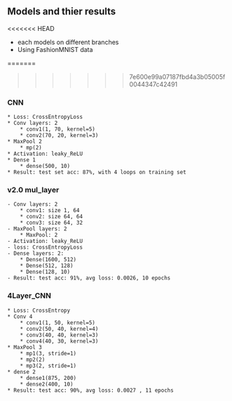 ## Models and thier results

<<<<<<< HEAD
* each models on different branches
* Using FashionMNIST data

=======
>>>>>>> 7e600e99a07187fbd4a3b05005f0044347c42491
### CNN
 	* Loss: CrossEntropyLoss
 	* Conv layers: 2
		* conv1(1, 70, kernel=5)
		* conv2(70, 20, kernel=3)
	* MaxPool 2
		* mp(2)
	* Activation: leaky_ReLU
	* Dense 1
		* dense(500, 10)
	* Result: test set acc: 87%, with 4 loops on training set

### v2.0 mul_layer
	- Conv layers: 2
		* conv1: size 1, 64 
		* conv2: size 64, 64 
		* conv3: size 64, 32 
	- MaxPool layers: 2
		* MaxPool: 2
	- Activation: leaky_ReLU
	- loss: CrossEntropyLoss
	- Dense layers: 2:
		* Dense(1600, 512)
		* Dense(512, 128)
		* Dense(128, 10)
	- Result: test acc: 91%, avg loss: 0.0026, 10 epochs

### 4Layer_CNN
	* Loss: CrossEntropy
	* Conv 4
		* conv1(1, 50, kernel=5)
		* conv2(50, 40, kernel=4)
		* conv3(40, 40, kernel=3)
		* conv4(40, 30, kernel=3)
	* MaxPool 3
		* mp1(3, stride=1)
		* mp2(2)
		* mp3(2, stride=1)
	* dense 2
		* dense1(875, 200)
		* dense2(400, 10)
	* Result: test acc: 90%, avg loss: 0.0027 , 11 epochs



